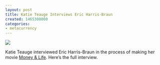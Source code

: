 ```yaml
---
layout: post
title: Katie Teauge Interviews Eric Harris-Braun
created: 1465308000
categories:
- metacurrency
---
```


![](/images/2019/09/katie_teauge_interview_thumbnail.jpg)

Katie Teauge interviewed Eric Harris-Braun in the process of making her movie [Money & Life](https://moneyandlifemovie.com/).  Here’s the full interview.
